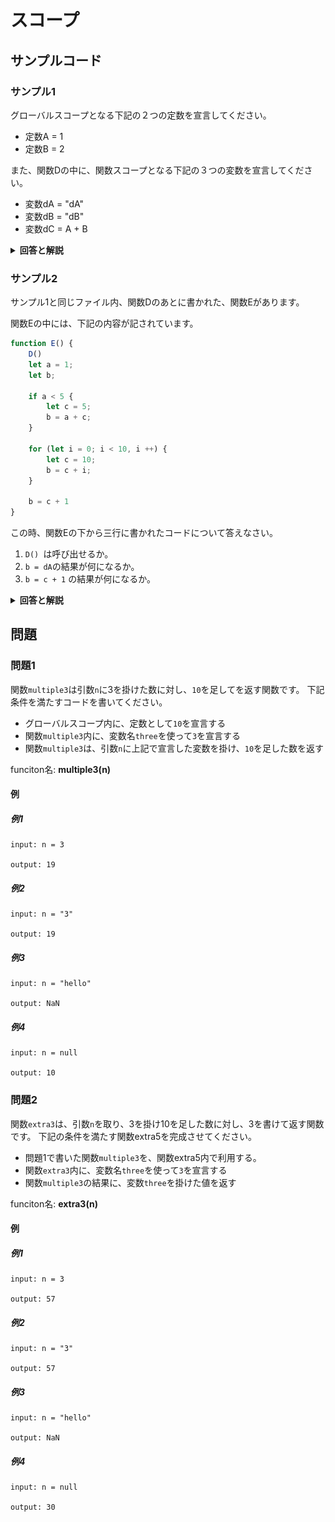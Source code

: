 
# スコープ

## サンプルコード

### サンプル1

グローバルスコープとなる下記の２つの定数を宣言してください。

* 定数A = 1
* 定数B = 2

また、関数Dの中に、関数スコープとなる下記の３つの変数を宣言してください。

* 変数dA = "dA"
* 変数dB = "dB"
* 変数dC = A + B

<details><summary><b>回答と解説</b></summary>

#### 回答

```javascript
// グローバルスコープ
const A = 1;
const B = 2;

// 関数スコープ
function D() {
    let dA = "dA";
    let dB = "dB";
    let dC = A + B;
}
```



#### 解説

JavaScriptで定義されるものは、変数、関数などそれぞれが「スコープ」を持っています。

その変数や関数などの「参照できる範囲」を決めるものがスコープになります。

スコープの中で定義されたもの（変数、関数）は、そのスコープ内からしか参照できません。

たとえば、javascriptを書いた際、下記のように定義されたもの（オレンジ＝変数、緑＝関数）があるとします。


![](../assets/001_001_01.png)

#### 関数スコープ

上記の図の場合、functionDは独立した **関数スコープ** として考えます。
関数スコープの中で定義されたものは、そのスコープ内からしか呼び出せません。

#### グローバルスコープ

もっとも外側にあるスコープを **グローバルスコープ**といいます。

今回の図でいうと、一番上にある「A」「B」のボックスは何にも囲まれていない、グローバルスコープ内に定義された **グローバル変数** になります。

定義された変数、関数は、スコープの内側からは呼び出せます。
つまり、functionDからは、変数「A」「B」を呼び出すことが可能です。

</details>



### サンプル2

サンプル1と同じファイル内、関数Dのあとに書かれた、関数Eがあります。

関数Eの中には、下記の内容が記されています。

```javascript
function E() {
    D()
    let a = 1;
    let b;

    if a < 5 {
        let c = 5;
        b = a + c;
    }

    for (let i = 0; i < 10, i ++) {
        let c = 10;
        b = c + i;
    }

    b = c + 1 
}
```
 
この時、関数Eの下から三行に書かれたコードについて答えなさい。
1. ``D() ``は呼び出せるか。
2. ``b = dA``の結果が何になるか。
3.  ``b = c + 1`` の結果が何になるか。

<details><summary><b>回答と解説</b></summary>

#### 回答

```javascript
// 関数スコープ
function E() {
    let a = 1;
    let b;

    // ブロックスコープ１
    if a < 5 {
        let c = 5;
        b = a + c;
    }

    // ブロックスコープ２
    for (let i = 0; i < 10, i ++) {
        let c = 10;
        b = c + i;
    }

    D()  // => 呼び出せる
    b = dA      // => ReferenceError: dA is not defined
    b = c + 1   // => ReferenceError: c is not defined
}
```

#### 解説

* functionD、functionEも同スコープ内（グローバルスコープ）に定義されているため、funcionEの中からfunctionDを参照可能
* ただし、funcionDとfunctionEは異なるスコープになるため、下記のようにfuncionEからfuncionDの内側に定義された「dA」「dB」「dC」を呼び出そうとするとReferenceErrorが発生（参照不可）
* 上記関数E内で定義されたif、forループはそれぞれブロックスコープを持つ
* それぞれのスコープが異なるため、同じ名前の変数cをそれぞれに定義可能
* 変数bは、if、forループのブロックスコープから参照可能
* 変数cは、if、forループの外からは呼び出そうとするとReferenceErrorが発生（参照不可）

#### 関数スコープ

functionDから、funcionEの中に定義された「eA」「eB」「eC」は、参照できません。
反対にfunctionEからも、functionDの中に定義されたものは参照できません。

functionD、Eの外側から、それぞれの内側に定義されたものを呼び出そうとする限り、JavaScriptでは「ReferenceError」が発生します。

しかし、funcionDからfunctionEそのものは呼び出すことが可能です。
functionDとfuncionE自体は同スコープ内に並列に定義されています。
「functionそのもの」であれば、同スコープ内で並列に定義された他のfunctionからは参照することができます。
（各functionの内側で独自に定義されたものについては、前述の通り呼び出すことはできません。）


#### ブロックスコープ

JavaScriptで書かれたコードの中で、``{``と``}``で囲んだ範囲を **ブロック** といいます。
たとえばif文やforループなどは、``{``と``}``を使用して範囲を確定する一つのブロックです。

ブロックも１つのスコープを作成します。

それぞれのブロックの中で宣言した変数は、そのブロックの外側からは参照できません。

</details>


## 問題

### 問題1


関数``multiple3``は引数``n``に3を掛けた数に対し、``10``を足してを返す関数です。
下記条件を満たすコードを書いてください。

* グローバルスコープ内に、定数として``10``を宣言する
* 関数``multiple3``内に、変数名``three``を使って``3``を宣言する
* 関数``multiple3``は、引数``n``に上記で宣言した変数を掛け、``10``を足した数を返す

funciton名: **multiple3(n)**

#### 例

##### 例1

```
input: n = 3

output: 19
```

##### 例2

```
input: n = "3"

output: 19
```

##### 例3

```
input: n = "hello"

output: NaN
```

##### 例4

```
input: n = null

output: 10
```

### 問題2

関数``extra3``は、引数``n``を取り、3を掛け10を足した数に対し、3を書けて返す関数です。
下記の条件を満たす関数extra5を完成させてください。

* 問題1で書いた関数``multiple3``を、関数extra5内で利用する。
* 関数``extra3``内に、変数名``three``を使って``3``を宣言する
* 関数``multiple3``の結果に、変数``three``を掛けた値を返す

funciton名: **extra3(n)**

#### 例

##### 例1

```
input: n = 3

output: 57
```


##### 例2

```
input: n = "3"

output: 57
```

##### 例3

```
input: n = "hello"

output: NaN
```

##### 例4

```
input: n = null

output: 30
```
